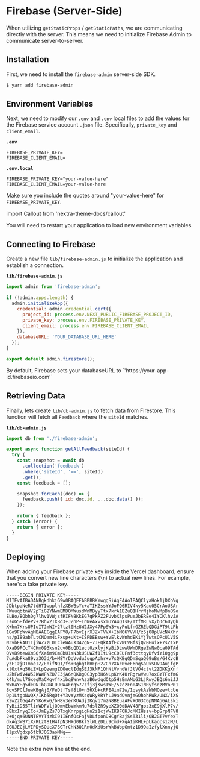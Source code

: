 # Firebase (Server-Side)

When utilizing `getStaticProps` / `getStaticPaths`, we are communicating directly with the server.
This means we need to initialize Firebase Admin to communicate server-to-server.

## Installation

First, we need to install the `firebase-admin` server-side SDK.

```bash
$ yarn add firebase-admin
```

## Environment Variables

Next, we need to modify our `.env` and `.env` local files to add the values for the Firebase service account `.json` file.
Specifically, `private_key` and `client_email`.

**`.env`**

```
FIREBASE_PRIVATE_KEY=
FIREBASE_CLIENT_EMAIL=
```

**`.env.local`**

```
FIREBASE_PRIVATE_KEY="your-value-here"
FIREBASE_CLIENT_EMAIL=your-value-here
```

Make sure you include the quotes around "your-value-here" for `FIREBASE_PRIVATE_KEY`.

import Callout from 'nextra-theme-docs/callout'

<Callout emoji="⚠️">
You will need to restart your application to load new environment variables.
</Callout>

## Connecting to Firebase

Create a new file `lib/firebase-admin.js` to initialize the application and establish a connection.

**`lib/firebase-admin.js`**

```javascript
import admin from 'firebase-admin';

if (!admin.apps.length) {
  admin.initializeApp({
    credential: admin.credential.cert({
      project_id: process.env.NEXT_PUBLIC_FIREBASE_PROJECT_ID,
      private_key: process.env.FIREBASE_PRIVATE_KEY,
      client_email: process.env.FIREBASE_CLIENT_EMAIL
    }),
    databaseURL: 'YOUR_DATABASE_URL_HERE'
  });
}

export default admin.firestore();
```

<Callout>
By default, Firebase sets your databaseURL to `'https://your-app-id.firebaseio.com'`
</Callout>

## Retrieving Data

Finally, lets create `lib/db-admin.js` to fetch data from Firestore.
This function will fetch all `Feedback` where the `siteId` matches.

**`lib/db-admin.js`**

```js
import db from './firebase-admin';

export async function getAllFeedback(siteId) {
  try {
    const snapshot = await db
      .collection('feedback')
      .where('siteId', '==', siteId)
      .get();
    const feedback = [];

    snapshot.forEach((doc) => {
      feedback.push({ id: doc.id, ...doc.data() });
    });

    return { feedback };
  } catch (error) {
    return { error };
  }
}
```

## Deploying

When adding your Firebase private key inside the Vercel dashboard, ensure that you
convert new line characters (`\n`) to actual new lines. For example, here's a fake private key.

```
-----BEGIN PRIVATE KEY-----
MIIEvAIBADANBgkdhkiG9w0BAQEFABBBBKYwggSiAgEAAoIBAQClyaHok1jDXoVg
JDbtpaNeR7tdHTIwpplhfzXBWBsYc+aTIKZssYYJoFQ6RIV4ky5Kau05CrAoUSAr
FWuuqbtnW/2pTiG2YNwmEMDOMWusdWnMDyyTtx7krA1BZuQ1HrrNjhoNvMpBnO9o
ELBo/BQbhDg7lhv1VWjsfRIFNBKkEG7qPkRZ2FUvbXlpsPueJbEREe4IYCKlhvJA
LsoG5HfdePv+7Bhv2IXBd3+JZhP+LnWeAxvsxmUYA4Q1sF/ItfMRLvX/b3c6UyQh
X+hn7KrsUPIuITJmWI+27tzt0Hz8W2JXy47PpSW3+xyPuLfnGZREbQDGiPT9tLPb
1Go9FpWvAgMBAAECggEAFY8/F7bvIjrXJZxTVVX+IbM06YV/H/z5j08pUVcN4Xhr
ns/pI89abTLtCNQam4iFxsp+uKt+ISPDEBsw+YvElkvWnhdEKiYjTwtsOPcU1V5S
N3vbEkAU1TjiWZ7zL0IcleWAuX342gN+7JEQkAAfFxvWCV8fsjQ7BGuix+7sZ1xP
OxaD9PCcT4CHm093ksn2uv0BcQD1ect0zxlyjKyBiDLwwUWmDRgeZwNw0ca09TAd
QVvB9tewXmSQfXaim9Cm8bU1sN3kUSLWZf1ItU9cC0EUFnf3cttqyDfviYi0gg9p
7uAdbFka89vz3O3d/b+M8YrDqVvduJuqpAphr+v7sQKBgQDmSqaQ09uBs/G4KvcB
yzF1zjD1moeIZ/EnifNQ1/fs+0gbgthHFpH2ZCn7XAc0veF6nqSaUxSUVOAujfgP
xlOxt+q56iZ+LpQzemgZDOeclIdqSEJ3kNP1QhNtVvhdWfJtVO4ctvt2ZOKKgXnf
u2hFwiV4W5JKWWFNZD7E3jA6nQKBgQC3yp3H6NLpKrK4UrRgrwVwu7ox8YTFxfmG
k4k/mul7GxegMaCKgvf4xibg8WnvAszB6wdqdOtp5HsEmAMUG3LjRwyJEQs6niJJ
WxH4YHg5deONTbG9NLDUGW4Frq577zfj3jKwsIWE/5zczFn04S1NRyfsdzMVoP01
8qvSPClJuwKBgAj0/FeDtfTsf8lO+n56XbkcRPE4im72w/1qsykAzWbNOze+tcUe
Dp1LtgpNwQX/IKb5RqOt+Y3vYyzMXsqWRykRYhLJ9adQvnjmGOhohRWk/UNX/iXS
XzwZztGg4VYYKoKwG/bH8y3erKUAdjIKgvq7m2N8BEuaAFvXO03C6pNNAoGALski
TyBiiD55TlinWDFVljQDmvEbVmkmMu7dslZR9yeXZQ0dDAV48Fgoz3xE9jXlP7v/
oEbxInyqICo+JmEyZs7QTxgKnrpgigHn2i1cjWwIKBFOHJcMKIHssv+bpSrpNFV8
2+OjqY6UNNTEVYT4zkI91IEnfOsFajVDLfponD8CgYBajSsT31li/QB2GT7vYexT
dkAg3WB7iX/RLzt81H4fpN3HXd0BklSlWLZDLu9Cmd+XgA1iKHL+pLkaocs1zM/L
ZGUJECjLVIPDySOUcX7SGTrChN3Q1Rn0dXdUsrWkBWopGmtz1D99aIzfylXnnyjQ
IlpxVgdxp5tb9JOG3aoMMg==
-----END PRIVATE KEY-----
```

Note the extra new line at the end.
